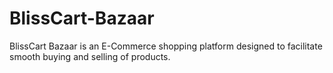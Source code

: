 # BlissCart-Bazaar
BlissCart Bazaar is an E-Commerce shopping platform designed to facilitate smooth buying and selling of products.
